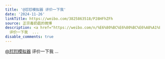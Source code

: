 ```yaml
---
title: '@怼怼模拟器 评价一下我'
date: '2024-11-26'
linkTitle: https://weibo.com/3825863518/P28HFhZFh
source: 正宗毒奶菇的微博
description: <a href="https://weibo.com/n/%E6%80%BC%E6%80%BC%E6%A8%A1%E6%8B%9F%E5%99%A8">@怼怼模拟器</a>
  评价一下我  ...
disable_comments: true
---
```

<a href="https://weibo.com/n/%E6%80%BC%E6%80%BC%E6%A8%A1%E6%8B%9F%E5%99%A8">@怼怼模拟器</a> 评价一下我  ...